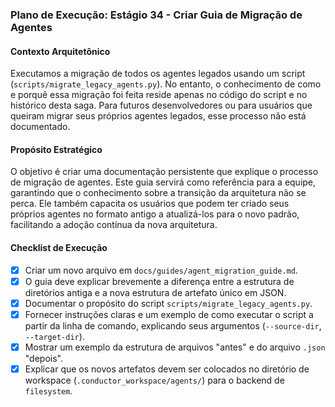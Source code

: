 ### Plano de Execução: Estágio 34 - Criar Guia de Migração de Agentes

#### Contexto Arquitetônico

Executamos a migração de todos os agentes legados usando um script (`scripts/migrate_legacy_agents.py`). No entanto, o conhecimento de como e porquê essa migração foi feita reside apenas no código do script e no histórico desta saga. Para futuros desenvolvedores ou para usuários que queiram migrar seus próprios agentes legados, esse processo não está documentado.

#### Propósito Estratégico

O objetivo é criar uma documentação persistente que explique o processo de migração de agentes. Este guia servirá como referência para a equipe, garantindo que o conhecimento sobre a transição da arquitetura não se perca. Ele também capacita os usuários que podem ter criado seus próprios agentes no formato antigo a atualizá-los para o novo padrão, facilitando a adoção contínua da nova arquitetura.

#### Checklist de Execução

- [x] Criar um novo arquivo em `docs/guides/agent_migration_guide.md`.
- [x] O guia deve explicar brevemente a diferença entre a estrutura de diretórios antiga e a nova estrutura de artefato único em JSON.
- [x] Documentar o propósito do script `scripts/migrate_legacy_agents.py`.
- [x] Fornecer instruções claras e um exemplo de como executar o script a partir da linha de comando, explicando seus argumentos (`--source-dir`, `--target-dir`).
- [x] Mostrar um exemplo da estrutura de arquivos "antes" e do arquivo `.json` "depois".
- [x] Explicar que os novos artefatos devem ser colocados no diretório de workspace (`.conductor_workspace/agents/`) para o backend de `filesystem`.
